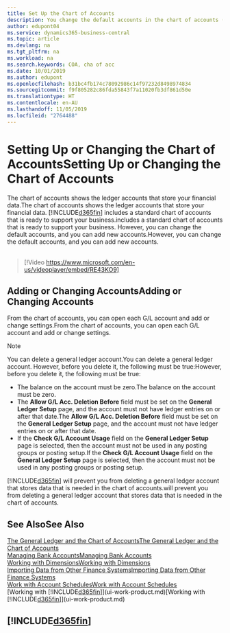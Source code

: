 ```yaml
---
title: Set Up the Chart of Accounts
description: You change the default accounts in the chart of accounts (COA), and you can add new accounts.
author: edupont04
ms.service: dynamics365-business-central
ms.topic: article
ms.devlang: na
ms.tgt_pltfrm: na
ms.workload: na
ms.search.keywords: COA, cha of acc
ms.date: 10/01/2019
ms.author: edupont
ms.openlocfilehash: b31bc4fb174c78092986c14f97232d8498974834
ms.sourcegitcommit: f9f805282c86fda55843f7a11020fb3df861d50e
ms.translationtype: HT
ms.contentlocale: en-AU
ms.lasthandoff: 11/05/2019
ms.locfileid: "2764488"
---
```

# <a name="setting-up-or-changing-the-chart-of-accounts"></a><span data-ttu-id="a8227-103">Setting Up or Changing the Chart of Accounts</span><span class="sxs-lookup"><span data-stu-id="a8227-103">Setting Up or Changing the Chart of Accounts</span></span>
<span data-ttu-id="a8227-104">The chart of accounts shows the ledger accounts that store your financial data.</span><span class="sxs-lookup"><span data-stu-id="a8227-104">The chart of accounts shows the ledger accounts that store your financial data.</span></span> [!INCLUDE[d365fin](includes/d365fin_md.md)] <span data-ttu-id="a8227-105">includes a standard chart of accounts that is ready to support your business.</span><span class="sxs-lookup"><span data-stu-id="a8227-105">includes a standard chart of accounts that is ready to support your business.</span></span>
<span data-ttu-id="a8227-106">However, you can change the default accounts, and you can add new accounts.</span><span class="sxs-lookup"><span data-stu-id="a8227-106">However, you can change the default accounts, and you can add new accounts.</span></span> 
<br><br>  
> [!Video https://www.microsoft.com/en-us/videoplayer/embed/RE43KO9]


## <a name="adding-or-changing-accounts"></a><span data-ttu-id="a8227-107">Adding or Changing Accounts</span><span class="sxs-lookup"><span data-stu-id="a8227-107">Adding or Changing Accounts</span></span>
<span data-ttu-id="a8227-108">From the chart of accounts, you can open each G/L account and add or change settings.</span><span class="sxs-lookup"><span data-stu-id="a8227-108">From the chart of accounts, you can open each G/L account and add or change settings.</span></span>

> [!NOTE]  
>   <span data-ttu-id="a8227-109">You can delete a general ledger account.</span><span class="sxs-lookup"><span data-stu-id="a8227-109">You can delete a general ledger account.</span></span> <span data-ttu-id="a8227-110">However, before you delete it, the following must be true:</span><span class="sxs-lookup"><span data-stu-id="a8227-110">However, before you delete it, the following must be true:</span></span>  
>  
>   * <span data-ttu-id="a8227-111">The balance on the account must be zero.</span><span class="sxs-lookup"><span data-stu-id="a8227-111">The balance on the account must be zero.</span></span>  
>   * <span data-ttu-id="a8227-112">The **Allow G/L Acc. Deletion Before** field must be set on the **General Ledger Setup** page, and the account must not have ledger entries on or after that date.</span><span class="sxs-lookup"><span data-stu-id="a8227-112">The **Allow G/L Acc. Deletion Before** field must be set on the **General Ledger Setup** page, and the account must not have ledger entries on or after that date.</span></span>  
>   * <span data-ttu-id="a8227-113">If the **Check G/L Account Usage** field on the **General Ledger Setup** page is selected, then the account must not be used in any posting groups or posting setup.</span><span class="sxs-lookup"><span data-stu-id="a8227-113">If the **Check G/L Account Usage** field on the **General Ledger Setup** page is selected, then the account must not be used in any posting groups or posting setup.</span></span>  

[!INCLUDE[d365fin](includes/d365fin_md.md)] <span data-ttu-id="a8227-114">will prevent you from deleting a general ledger account that stores data that is needed in the chart of accounts.</span><span class="sxs-lookup"><span data-stu-id="a8227-114">will prevent you from deleting a general ledger account that stores data that is needed in the chart of accounts.</span></span>  

## <a name="see-also"></a><span data-ttu-id="a8227-115">See Also</span><span class="sxs-lookup"><span data-stu-id="a8227-115">See Also</span></span>
[<span data-ttu-id="a8227-116">The General Ledger and the Chart of Accounts</span><span class="sxs-lookup"><span data-stu-id="a8227-116">The General Ledger and the Chart of Accounts</span></span>](finance-general-ledger.md)  
[<span data-ttu-id="a8227-117">Managing Bank Accounts</span><span class="sxs-lookup"><span data-stu-id="a8227-117">Managing Bank Accounts</span></span>](bank-manage-bank-accounts.md)  
[<span data-ttu-id="a8227-118">Working with Dimensions</span><span class="sxs-lookup"><span data-stu-id="a8227-118">Working with Dimensions</span></span>](finance-dimensions.md)  
[<span data-ttu-id="a8227-119">Importing Data from Other Finance Systems</span><span class="sxs-lookup"><span data-stu-id="a8227-119">Importing Data from Other Finance Systems</span></span>](across-import-data-configuration-packages.md)  
[<span data-ttu-id="a8227-120">Work with Account Schedules</span><span class="sxs-lookup"><span data-stu-id="a8227-120">Work with Account Schedules</span></span>](bi-how-work-account-schedule.md)  
<span data-ttu-id="a8227-121">[Working with [!INCLUDE[d365fin](includes/d365fin_md.md)]](ui-work-product.md)</span><span class="sxs-lookup"><span data-stu-id="a8227-121">[Working with [!INCLUDE[d365fin](includes/d365fin_md.md)]](ui-work-product.md)</span></span>  

## [!INCLUDE[d365fin](includes/free_trial_md.md)]
